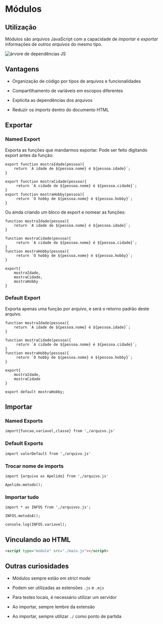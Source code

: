 # Módulos

## Utilização

Módulos são arquivos JavaScript com a capacidade de *importar* e *exportar* informações de *outros arquivos* do mesmo tipo.

![árvore de dependências JS](https://2r4s9p1yi1fa2jd7j43zph8r-wpengine.netdna-ssl.com/files/2018/03/04_import_graph.png)


## Vantagens

* Organização de código por tipos de arquivos e funcionalidades

* Compartilhamento de variáveis em escopos diferentes

* Explicita as dependências dos arquivos

* Reduzir os *imports* dentro do documento HTML

## Exportar

### Named Export

Exporta as funções que mandarmos exportar. Pode ser feito digitando export antes da função:

```JS
export function mostraIdade(pessoa){
    return `A idade de ${pessoa.nome} é ${pessoa.idade}`;
}

export function mostraCidade(pessoa){
     return `A cidade de ${pessoa.nome} é ${pessoa.cidade}`;
}
export function mostraHobby(pessoa){
     return `O hobby de ${pessoa.nome} é ${pessoa.hobby}`;
}
```

Ou ainda criando um bloco de export e nomear as funções:
```JS
function mostraIdade(pessoa){
    return `A idade de ${pessoa.nome} é ${pessoa.idade}`;
}

function mostraCidade(pessoa){
     return `A cidade de ${pessoa.nome} é ${pessoa.cidade}`;
}
function mostraHobby(pessoa){
     return `O hobby de ${pessoa.nome} é ${pessoa.hobby}`;
}

export{
    mostraIdade,
    mostraCidade,
    mostraHobby
}
```

### Default Export

Exporta apenas uma função por arquivo, e será o retorno padrão deste arquivo.

```JS
function mostraIdade(pessoa){
    return `A idade de ${pessoa.nome} é ${pessoa.idade}`;
}

function mostraCidade(pessoa){
     return `A cidade de ${pessoa.nome} é ${pessoa.cidade}`;
}
function mostraHobby(pessoa){
     return `O hobby de ${pessoa.nome} é ${pessoa.hobby}`;
}

export{
    mostraIdade,
    mostraCidade
}

export default mostraHobby;
```

## Importar

### Named Exports

```JS
import{funcao,variavel,classe} from ',/arquivo.js'
```

### Default Exports

```JS
import valorDefault from ',/arquivo.js'
```

### Trocar nome de imports

```JS
import {arquivo as Apelido} from ',/arquivo.js'

Apelido.metodo();
```

### Importar tudo

```JS
import * as INFOS from ',/arquivos.js';

INFOS.metodoA();

console.log(INFOS.variavel);
```

## Vinculando ao HTML
```HTML
<script type="module" src="./main.js"></script>
```

## Outras curiosidades

* Módulos sempre estão em *strict mode*

* Podem ser utilizadas as estensões `.js` e `.mjs`

* Para testes locais, é necessário utilizar um servidor

* Ao importar, sempre lembre da extensão

* Ao importar, sempre utilizar `./` como ponto de partida

